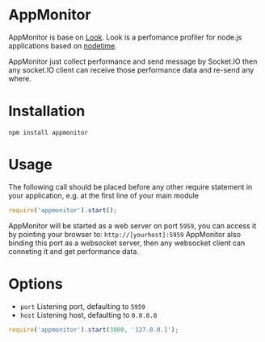 # AppMonitor
AppMonitor is base on [Look](https://github.com/baryshev/look).
Look is a perfomance profiler for node.js applications based on [nodetime](https://github.com/SSI-Avalon/nodetime).

AppMonitor just collect performance and send message by Socket.IO then any socket.IO client can receive those performance data and re-send any where.

# Installation

	npm install appmonitor

# Usage

The following call should be placed before any other require statement in your application, e.g. at the first line of your main module

```js
require('appmonitor').start();
```

AppMonitor will be started as a web server on port `5959`, you can access it by pointing your browser to: `http://[yourhost]:5959`
AppMonitor also binding this port as a websocket server, then any websocket client can conneting it and get performance data.

# Options

  - `port` Listening port, defaulting to `5959`
  - `host` Listening host, defaulting to `0.0.0.0`

```js
require('appmonitor').start(3000, '127.0.0.1');
```
